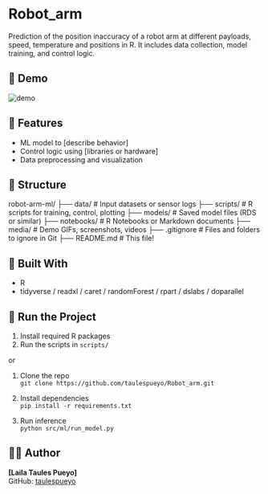 # Robot_arm
Prediction of the position inaccuracy of a robot arm at different payloads, speed, temperature and positions in R.  It includes data collection, model training, and control logic.


## 📸 Demo

![demo](media/demo.gif)


## 🧠 Features

- ML model to [describe behavior]
- Control logic using [libraries or hardware]
- Data preprocessing and visualization


## 📁 Structure

robot-arm-ml/
├── data/         # Input datasets or sensor logs
├── scripts/      # R scripts for training, control, plotting
├── models/       # Saved model files (RDS or similar)
├── notebooks/    # R Notebooks or Markdown documents
├── media/        # Demo GIFs, screenshots, videos
├── .gitignore    # Files and folders to ignore in Git
├── README.md     # This file!


## 🧰 Built With

- R
- tidyverse / readxl / caret / randomForest / rpart / dslabs / doparallel


## 🧪 Run the Project

1. Install required R packages  
2. Run the scripts in `scripts/`  

or

1. Clone the repo  
   `git clone https://github.com/taulespueyo/Robot_arm.git`

2. Install dependencies  
   `pip install -r requirements.txt`

3. Run inference  
   `python src/ml/run_model.py`

## 🙋‍♂️ Author

**[Laila Taules Pueyo]**  
GitHub: [taulespueyo](https://github.com/taulespueyo)  
